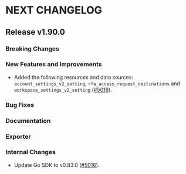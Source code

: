 # NEXT CHANGELOG

## Release v1.90.0

### Breaking Changes

### New Features and Improvements
* Added the following resources and data sources: `account_settings_v2_setting`, `rfa_access_request_destinations` and `workspace_settings_v2_setting` ([#5016](https://github.com/databricks/terraform-provider-databricks/pull/5016)).

### Bug Fixes

### Documentation

### Exporter

### Internal Changes
* Update Go SDK to v0.83.0 ([#5016](https://github.com/databricks/terraform-provider-databricks/pull/5016)).
